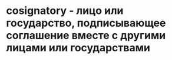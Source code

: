 # cosignatory - лицо или государство, подписывающее соглашение вместе с другими лицами или государствами
